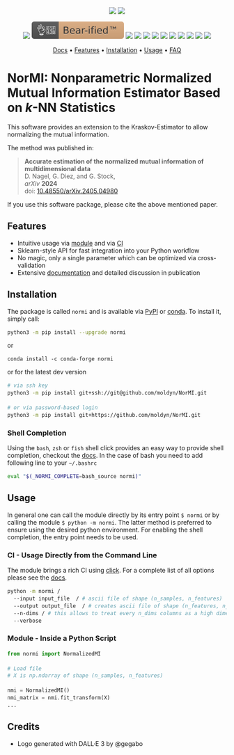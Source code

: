<div align="center">
  <img class="darkmode" style="width: 500px;" src="https://github.com/moldyn/normi/blob/main/docs/hero_dark.svg?raw=true#gh-dark-mode-only" />
  <img class="lightmode" style="width: 500px;" src="https://github.com/moldyn/normi/blob/main/docs/hero.svg?raw=true#gh-light-mode-only" />

  <p>
    <a href="https://github.com/wemake-services/wemake-python-styleguide" alt="wemake-python-styleguide">
        <img src="https://img.shields.io/badge/style-wemake-000000.svg" /></a>
    <a href="https://beartype.rtfd.io" alt="bear-ified">
        <img src="https://raw.githubusercontent.com/beartype/beartype-assets/main/badge/bear-ified.svg" /></a>
    <a href="https://pypi.org/project/normi" alt="PyPI">
        <img src="https://img.shields.io/pypi/v/normi" /></a>
    <a href="https://anaconda.org/conda-forge/normi" alt="conda version">
	<img src="https://img.shields.io/conda/vn/conda-forge/normi" /></a>
    <a href="https://pepy.tech/project/normi" alt="Downloads">
        <img src="https://static.pepy.tech/badge/normi" /></a>
    <a href="https://github.com/moldyn/normi/actions/workflows/pytest.yml" alt="GitHub Workflow Status">
        <img src="https://img.shields.io/github/actions/workflow/status/moldyn/normi/pytest.yml?branch=main"></a>
    <a href="https://codecov.io/gh/moldyn/normi" alt="Code coverage">
        <img src="https://codecov.io/gh/moldyn/normi/branch/main/graph/badge.svg?token=KNWDAUXIGI" /></a>
    <a href="https://github.com/moldyn/normi/actions/workflows/codeql.yml" alt="CodeQL">
        <img src="https://github.com/moldyn/normi/actions/workflows/codeql.yml/badge.svg?branch=main" /></a>
    <a href="https://img.shields.io/pypi/pyversions/normi" alt="PyPI - Python Version">
        <img src="https://img.shields.io/pypi/pyversions/normi" /></a>
    <a href="https://moldyn.github.io/normi" alt="Docs">
        <img src="https://img.shields.io/badge/MkDocs-Documentation-brightgreen" /></a>
    <a href="https://arxiv.org/abs/2405.04980" alt="arXiv">
        <img src="https://img.shields.io/badge/arXiv-2405.04980-red" /></a>
    <a href="https://github.com/moldyn/normi/blob/main/LICENSE" alt="License">
        <img src="https://img.shields.io/github/license/moldyn/normi" /></a>
  </p>

  <p>
    <a href="https://moldyn.github.io/NorMI">Docs</a> •
    <a href="#features">Features</a> •
    <a href="#installation">Installation</a> •
    <a href="#usage">Usage</a> •
    <a href="https://moldyn.github.io/NorMI/faq">FAQ</a>
  </p>
</div>

# NorMI: Nonparametric Normalized Mutual Information Estimator Based on *k*-NN Statistics
This software provides an extension to the Kraskov-Estimator to allow normalizing the mutual information.

The method was published in:  
> **Accurate estimation of the normalized mutual information of multidimensional data**  
> D. Nagel, G. Diez, and G. Stock,  
> *arXiv* **2024**  
> doi: [10.48550/arXiv.2405.04980](https://doi.org/10.48550/arXiv.2405.04980)

If you use this software package, please cite the above mentioned paper.

## Features
- Intuitive usage via [module](#module---inside-a-python-script) and via [CI](#ci---usage-directly-from-the-command-line)
- Sklearn-style API for fast integration into your Python workflow
- No magic, only a  single parameter which can be optimized via cross-validation
- Extensive [documentation](https://moldyn.github.io/NorMI) and detailed discussion in publication

## Installation
The package is called `normi` and is available via [PyPI](https://pypi.org/project/normi) or [conda](https://anaconda.org/conda-forge/normi). To install it, simply call:
```bash
python3 -m pip install --upgrade normi
```
or
```
conda install -c conda-forge normi
```
or for the latest dev version
```bash
# via ssh key
python3 -m pip install git+ssh://git@github.com/moldyn/NorMI.git

# or via password-based login
python3 -m pip install git+https://github.com/moldyn/NorMI.git
```

### Shell Completion
Using the `bash`, `zsh` or `fish` shell click provides an easy way to provide shell completion, checkout the [docs](https://click.palletsprojects.com/en/8.0.x/shell-completion).
In the case of bash you need to add following line to your `~/.bashrc`
```bash
eval "$(_NORMI_COMPLETE=bash_source normi)"
```

## Usage
In general one can call the module directly by its entry point `$ normi` or by calling the module `$ python -m normi`. The latter method is preferred to ensure using the desired python environment. For enabling the shell completion, the entry point needs to be used.

### CI - Usage Directly from the Command Line
The module brings a rich CI using [click](https://click.palletsprojects.com).
For a complete list of all options please see the
[docs](https://moldyn.github.io/NorMI/reference/cli/).
```bash
python -m normi /
  --input input_file  / # ascii file of shape (n_samples, n_features)
  --output output_file  / # creates ascii file of shape (n_features, n_features)
  --n-dims / # this allows to treat every n_dims columns as a high dimensional feature
  --verbose

```

### Module - Inside a Python Script
```python
from normi import NormalizedMI

# Load file
# X is np.ndarray of shape (n_samples, n_features)

nmi = NormalizedMI()
nmi_matrix = nmi.fit_transform(X)
...
```

## Credits

- Logo generated with DALL·E 3 by @gegabo
